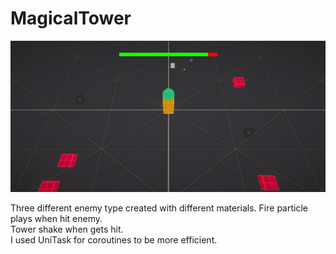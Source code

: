 # MagicalTower
 
![MagicalTower](.github/MagicalTower.png)

Three different enemy type created with different materials. Fire particle plays when hit enemy. <br/>
Tower shake when gets hit. <br/>
I used UniTask for coroutines to be more efficient.
